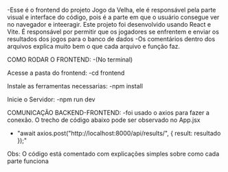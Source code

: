 -Esse é o frontend do projeto Jogo da Velha, ele é responsável pela parte visual e interface do código, pois é a parte em que o usuário consegue ver no navegador e inteeragir. Este projeto foi desenvolvido usando React  e Vite. É responsável por permitir que os jogadores se enfrentem e enviar os resultados dos jogos para o banco de dados
-Os comentários dentro dos arquivos explica muito bem o que cada arquivo e função faz.

COMO RODAR O FRONTEND:
-(No terminal)

Acesse a pasta do frontend: 
-cd frontend

Instale as ferramentas necessarias:
-npm install

Inicie o Servidor:
-npm run dev

COMUNICAÇÃO BACKEND-FRONTEND:
-foi usado o axios para fazer a conexão. O trecho de código abaixo pode ser observado no App.jsx
* "await axios.post("http://localhost:8000/api/results/", { result: resultado });"


Obs: O código está comentado com explicações simples sobre como cada parte funciona